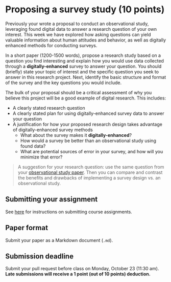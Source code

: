# Proposing a survey study (10 points)

Previously your wrote a proposal to conduct an observational study, leveraging found digital data to answer a research question of your own interest. This week we have explored how asking questions can yield valuable information about human attitudes and behavior, as well as digitally enhanced methods for conducting surveys.

In a short paper (1200-1500 words), propose a research study based on a question you find interesting and explain how you would use data collected through a **digitally-enhanced** survey to answer your question. You should (briefly) state your topic of interest and the specific question you seek to answer in this research project. Next, identify the basic structure and format of the survey and the key questions you would include.

The bulk of your proposal should be a critical assessment of why you believe this project will be a good example of digital research. This includes:

* A clearly stated research question
* A clearly stated plan for using digitally-enhanced survey data to answer your question
* A justification for how your proposed research design takes advantage of digitally-enhanced survey methods
    * What about the survey makes it **digitally-enhanced**?
    * How would a survey be better than an observational study using found data?
    * What are potential sources of error in your survey, and how will you minimize that error?

> A suggestion for your research question: use the same question from your [observational study paper](observational-data.md). Then you can compare and contrast the benefits and drawbacks of implementing a survey design vs. an observational study.

## Submitting your assignment

See [here](../students/) for instructions on submitting course assignments.

## Paper format

Submit your paper as a Markdown document (`.md`).

## Submission deadline

Submit your pull request before class on Monday, October 23 (11:30 am). **Late submissions will receive a 1 point (out of 10 points) deduction.**
